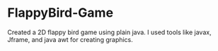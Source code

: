 # FlappyBird-Game

Created a 2D flappy bird game using plain java. I used tools like javax, Jframe, and java awt for creating graphics.  
